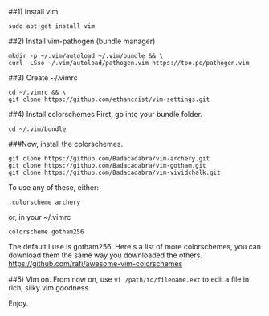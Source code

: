 ##1) Install vim
```
sudo apt-get install vim
```

##2) Install vim-pathogen (bundle manager)
```
mkdir -p ~/.vim/autoload ~/.vim/bundle && \
curl -LSso ~/.vim/autoload/pathogen.vim https://tpo.pe/pathogen.vim
```

##3) Create ~/.vimrc
```
cd ~/.vimrc && \
git clone https://github.com/ethancrist/vim-settings.git
```

##4) Install colorschemes
First, go into your bundle folder.
```
cd ~/.vim/bundle
```

###Now, install the colorschemes.
```
git clone https://github.com/Badacadabra/vim-archery.git
git clone https://github.com/Badacadabra/vim-gotham.git
git clone https://github.com/Badacadabra/vim-vividchalk.git
```

To use any of these, either:
```
:colorscheme archery 
```

or, in your ~/.vimrc
```
colorscheme gotham256
```

The default I use is gotham256. Here's a list of more colorschemes, you can download them the same way you downloaded the others.
https://github.com/rafi/awesome-vim-colorschemes

##5) Vim on.
From now on, use ```vi /path/to/filename.ext``` to edit a file in rich, silky vim goodness.

Enjoy.
